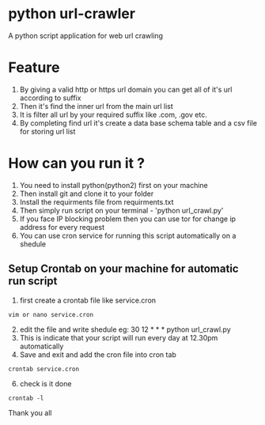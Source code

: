 # python url-crawler
A python script application for web url crawling

# Feature
1. By giving a valid http or https url domain you can get all of it's url according to suffix
2. Then it's find the inner url from the main url list
4. It is filter all url by your required suffix like .com, .gov etc.
3. By completing find url it's create a data base schema table and a csv file for storing url list

# How can you run it ?
1. You need to install python(python2) first on your machine
2. Then install git and clone it to your folder
3. Install the requirments file from requirments.txt
4. Then simply run script on your terminal  -  'python url_crawl.py'
5. If you face IP blocking problem then you can use tor for change ip address for every request
6. You can use cron service for running this script automatically on a shedule

## Setup Crontab on your machine for automatic run script
1. first create a crontab file like service.cron

```vim or nano service.cron```

2. edit the file and write shedule
eg: 30 12 * * * python url_crawl.py
4. This is indicate that your script will run every day at 12.30pm automatically
5. Save and exit and add the cron file into cron tab

```crontab service.cron```

6. check is it done

```crontab -l```

Thank you all
